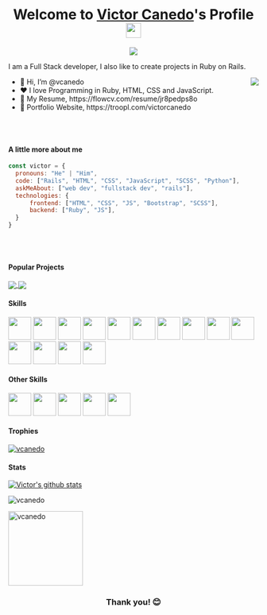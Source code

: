 
<p align="center">
  <h1 align="center">Welcome to <a href="https://github.com/vcanedo">Victor Canedo</a>'s Profile <img width="30px" src="https://raw.githubusercontent.com/iampavangandhi/iampavangandhi/master/gifs/Hi.gif"></h1>
</p>
<p align="center">
  <a align="center"><img src="https://readme-typing-svg.herokuapp.com?&font=IBM+Plex+Sans&color=F72EE2&size=25&lines=Welcome+to+my+Profile!;I'm+a+Full+Stack+developer;I'm+a+Rails+developer" /></a>
</p>
<p>I am a Full Stack developer, I also like to create projects in Ruby on Rails.</p>
<img align="right" src="https://media.giphy.com/media/M9gbBd9nbDrOTu1Mqx/giphy.gif">
<ul>
  <li>👋 Hi, I’m @vcanedo</li>
  <li>❤️ I love Programming in Ruby, HTML, CSS and JavaScript.</li>
  <li>📄 My Resume, https://flowcv.com/resume/jr8pedps8o</li>
  <li>🧐 Portfolio Website, https://troopl.com/victorcanedo</li>
</ul>

</br>
</br>

#### A little more about me
```javascript
const victor = {
  pronouns: "He" | "Him",
  code: ["Rails", "HTML", "CSS", "JavaScript", "SCSS", "Python"],
  askMeAbout: ["web dev", "fullstack dev", "rails"],
  technologies: {
      frontend: ["HTML", "CSS", "JS", "Bootstrap", "SCSS"],
      backend: ["Ruby", "JS"],
  }
}
```

</br>
</br>

#### Popular Projects
<a href="https://github.com/0tt049/dev4dev">
  <img align="center" src="https://github-readme-stats.vercel.app/api/pin/?username=0tt049&repo=dev4dev&theme=onedark"/>
</a>
<a href="https://github.com/0tt049/murdoc">
  <img align="center" src="https://github-readme-stats.vercel.app/api/pin/?username=0tt049&repo=murdoc&theme=onedark"/>
</a>

<!-- animated code gif for later use -->
<!-- <img src = "https://media2.giphy.com/media/QssGEmpkyEOhBCb7e1/giphy.gif?cid=ecf05e47a0n3gi1bfqntqmob8g9aid1oyj2wr3ds3mg700bl&rid=giphy.gif" width = 32px> -->

#### Skills

<img src="https://cdn.jsdelivr.net/gh/devicons/devicon/icons/ruby/ruby-plain-wordmark.svg" width="46px" /> <img src="https://cdn.jsdelivr.net/gh/devicons/devicon/icons/rails/rails-plain-wordmark.svg" width="46px" /> <img src="https://cdn.jsdelivr.net/gh/devicons/devicon/icons/html5/html5-plain-wordmark.svg" width="46px" /> <img src="https://cdn.jsdelivr.net/gh/devicons/devicon/icons/javascript/javascript-plain.svg" width="46px" /> <img src="https://cdn.jsdelivr.net/gh/devicons/devicon/icons/nodejs/nodejs-plain-wordmark.svg" width="46px" /> <img src="https://cdn.jsdelivr.net/gh/devicons/devicon/icons/css3/css3-plain-wordmark.svg" width="46px" /> <img src="https://cdn.jsdelivr.net/gh/devicons/devicon/icons/sass/sass-original.svg" width="46px" /> <img src="https://cdn.jsdelivr.net/gh/devicons/devicon/icons/bootstrap/bootstrap-plain-wordmark.svg" width="46px" /> <img src="https://cdn.jsdelivr.net/gh/devicons/devicon/icons/sqlite/sqlite-original-wordmark.svg" width="46px" /> <img src="https://cdn.jsdelivr.net/gh/devicons/devicon/icons/mysql/mysql-original-wordmark.svg" width="46px" /> <img src="https://cdn.jsdelivr.net/gh/devicons/devicon/icons/postgresql/postgresql-plain-wordmark.svg" width="46px" /> <img src="https://cdn.jsdelivr.net/gh/devicons/devicon/icons/heroku/heroku-plain-wordmark.svg" 
width="46px" /> <img src="https://cdn.jsdelivr.net/gh/devicons/devicon/icons/git/git-plain.svg" width="46px" /> <img src="https://cdn.jsdelivr.net/gh/devicons/devicon/icons/figma/figma-original.svg" width="46px" />

#### Other Skills

<img src="https://cdn.jsdelivr.net/gh/devicons/devicon/icons/photoshop/photoshop-line.svg" width="46px" /> <img src="https://cdn.jsdelivr.net/gh/devicons/devicon/icons/illustrator/illustrator-line.svg" width="46px"/> <img src="https://cdn.jsdelivr.net/gh/devicons/devicon/icons/xd/xd-line.svg" width="46px" /> <img src="https://cdn.jsdelivr.net/gh/devicons/devicon/icons/premierepro/premierepro-original.svg"  width="46px" /> <img src="https://cdn4.iconfinder.com/data/icons/logos-and-brands/512/4_Indesign_Adobe_logo_logos-512.png" width="46px" />

#### Trophies

<p align="left"> <a href="https://github.com/ryo-ma/github-profile-trophy"><img src="https://github-profile-trophy.vercel.app/?username=vcanedo&row=2&column=6&theme=onedark&column=8&no-frame=false&no-bg=false" alt="vcanedo"></a></p>

#### Stats
<a href="https://github.com/vcanedo/github-readme-stats">
  <img src="https://github-readme-stats.anuraghazra1.vercel.app/api?username=vcanedo&show_icons=true&include_all_commits=true&theme=onedark" alt="Victor's github         stats" />
</a>

<p><img src="https://github-readme-stats.vercel.app/api/top-langs?username=vcanedo&show_icons=true&layout=compact&theme=onedark" alt="vcanedo" /></p>

<p>
  <img align="center" height="150em" src="https://github-readme-streak-stats.herokuapp.com/?user=vcanedo&theme=onedark" alt="vcanedo" />
</p>
  

<h3 align="center">Thank you! 😊</h3>
